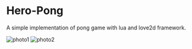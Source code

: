 # Hero-Pong

A simple implementation of pong game with lua and love2d framework.

![photo1]('\screenshots\1.png')
![photo2]('\screenshots\2.png')